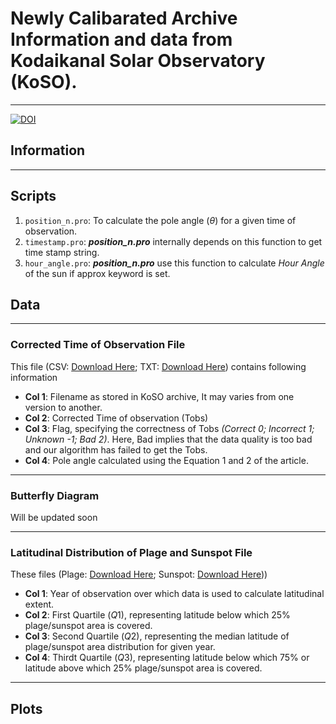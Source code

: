# Newly Calibarated Archive Information and data from Kodaikanal Solar Observatory (KoSO).
---

[![DOI](https://zenodo.org/badge/807700419.svg)](https://doi.org/10.5281/zenodo.14171638)

## Information
---

## Scripts
1. `position_n.pro`: To calculate the pole angle ($\theta$) for a given time of observation.
2. `timestamp.pro`: **_position_n.pro_** internally depends on this function to get time stamp string.
3. `hour_angle.pro`: **_position_n.pro_** use this function to calculate _Hour Angle_ of the sun if approx keyword is set.
## Data
---

### Corrected Time of Observation File
This file (CSV: [Download Here](data/KoSO_Cak_corrected_Tobs_v1.0.csv); TXT: [Download Here](data/KoSO_Cak_corrected_Tobs_v1.0.txt)) contains following information
- **Col 1**: Filename as stored in KoSO archive, It may varies from one version to another.
- **Col 2**: Corrected Time of observation (Tobs)
- **Col 3**: Flag, specifying the correctness of Tobs _(Correct 0; Incorrect 1; Unknown -1; Bad 2)_. Here, Bad implies that the data quality is too bad and our algorithm has failed to get the Tobs.
- **Col 4**: Pole angle calculated using the Equation 1 and 2 of the article.
---
### Butterfly Diagram
Will be updated soon

---

### Latitudinal Distribution of Plage and Sunspot File
These files (Plage: [Download Here](data/KoSO_CaK_plage_latitudinal_quantiles.csv); Sunspot: [Download Here](data/KoSO_WL_sunspot_latitudinal_quantiles.csv)))
- **Col 1**: Year of observation over which data is used to calculate latitudinal extent.
- **Col 2**: First Quartile ($Q1$), representing latitude below which 25% plage/sunspot area is covered.  
- **Col 3**: Second Quartile ($Q2$), representing the median latitude of plage/sunspot area distribution for given year. 
- **Col 4**: Thirdt Quartile ($Q3$), representing latitude below which 75% or latitude above which 25% plage/sunspot area is covered.

---

## Plots
